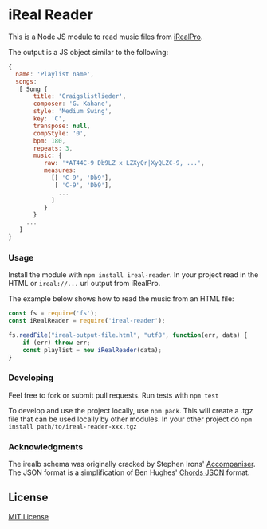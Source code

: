 # iReal Reader

This is a Node JS module to read music files from [iRealPro](http://irealpro.com/).


The output is a JS object similar to the following:

``` javascript
{
  name: 'Playlist name',
  songs:
   [ Song {
       title: 'Craigslistlieder',
       composer: 'G. Kahane',
       style: 'Medium Swing',
       key: 'C',
       transpose: null,
       compStyle: '0',
       bpm: 180,
       repeats: 3,
       music: {
          raw: '*AT44C-9 Db9LZ x LZXyQr|XyQLZC-9, ...',
          measures:
            [[ 'C-9', 'Db9'],
             [ 'C-9', 'Db9'],
              ...
            ]
          }
       }
     ...
   ]
}
```

### Usage

Install the module with `npm install ireal-reader`. In your project read in the HTML or `ireal://...` url output from iRealPro.

The example below shows how to read the music from an HTML file:

``` javascript
const fs = require('fs');
const iRealReader = require('ireal-reader');

fs.readFile("ireal-output-file.html", "utf8", function(err, data) {
    if (err) throw err;
    const playlist = new iRealReader(data);
}
```
### Developing
Feel free to fork or submit pull requests. Run tests with `npm test`

To develop and use the project locally, use `npm pack`. This will create a .tgz file that can be used locally by other modules. In your other project do `npm install path/to/ireal-reader-xxx.tgz`

### Acknowledgments

The irealb schema was originally cracked by Stephen Irons' [Accompaniser](https://github.com/ironss/accompaniser). The JSON format is a simplification of Ben Hughes' [Chords JSON](https://github.com/rubiety/chords-json) format.

## License

[MIT License](http://opensource.org/licenses/MIT)
